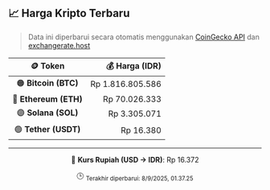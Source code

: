 

<!-- HARGA_KRIPTO -->
## 📈 Harga Kripto Terbaru

> Data ini diperbarui secara otomatis menggunakan [CoinGecko API](https://www.coingecko.com/) dan [exchangerate.host](https://exchangerate.host/)

<div align="center">

| 🪙 Token | 💰 Harga (IDR) |
|:------:|---------------:|
| 🟠 **Bitcoin (BTC)**   | Rp 1.816.805.586 |
| 🔵 **Ethereum (ETH)**  | Rp 70.026.333 |
| 🟣 **Solana (SOL)**    | Rp 3.305.071 |
| 🟢 **Tether (USDT)**   | Rp 16.380 |

---

💱 **Kurs Rupiah (USD → IDR)**: Rp 16.372

🕒 <sub>Terakhir diperbarui: 8/9/2025, 01.37.25</sub>

</div>
<!-- /HARGA_KRIPTO -->